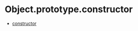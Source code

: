 # Object.prototype.constructor

- [constructor](https://developer.mozilla.org/zh-CN/docs/Web/JavaScript/Reference/Global_Objects/Object/constructor)


